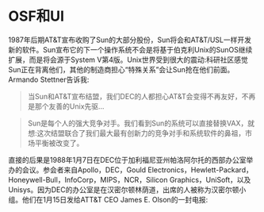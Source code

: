 # OSF和UI

1987年后期AT&T宣布收购了Sun的大部分股份，Sun将会和AT&T/USL一样开发新的软件。Sun宣布它的下一个操作系统不会是将基于伯克利Unix的SunOS继续扩展，而是将会源于System V第4版。Unix世界受到很大的震动:科研社区感觉Sun正在背离他们，其他的制造商担心“特殊关系”会让Sun抢在他们前面。Armando Stettner告诉我:

> 当Sun和AT&T宣布结盟，我们DEC的人都担心AT&T会变得不再友好，不再是那个友善的Unix先驱...

> Sun是每个人的强大竞争对手。我们看到Sun的系统可以直接替换VAX，就想:这次结盟联合了我们最大最有创新力的竞争对手和系统软件的鼻祖，市场平衡被改变了。

直接的后果是1988年1月7日在DEC位于加利福尼亚州帕洛阿尔托的西部办公室举办的会议。参会者来自Apollo，DEC，Gould Electronics，Hewlett-Packard，Honeywell-Bull，InfoCorp，MIPS，NCR，Silicon Graphics，UniSoft，以及Unisys。因为DEC的办公室是在汉密尔顿林荫道，出席的人被称为汉密尔顿小组。他们在1月15日发给ATT&T CEO James E. Olson的一封电报:


